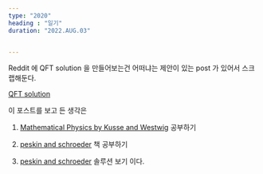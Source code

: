 ```yaml
---
type: "2020"
heading : "일기"
duration: "2022.AUG.03"


---
```

 
 
 Reddit 에 QFT solution 을 만들어보는건 어떠냐는 제안이 있는 post 가 있어서 스크랩해둔다.
 
 [QFT solution](https://www.reddit.com/r/Physics/comments/we7mcd/interest_in_publishing_qft_exercise_book/)
 
 이 포스트를 보고 든 생각은 
 
 1. [Mathematical Physics by Kusse and Westwig](/todo/images/Mathematical_Physics_Kusse_Westwig.pdf) 공부하기
 
 1. [peskin and schroeder](/todo/images/QFT_Peskin_Schroeder.pdf)  책 공부하기
 
 1. [peskin and schroeder](/todo/images/peskin_problems.pdf) 솔루션 보기 이다. 
 
 